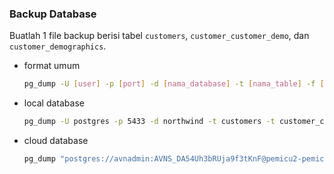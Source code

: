 ### Backup Database

Buatlah 1 file backup berisi tabel `customers`, `customer_customer_demo`, dan `customer_demographics`.

- format umum
    ```sh
    pg_dump -U [user] -p [port] -d [nama_database] -t [nama_table] -f [file_output.sql]
    ```

- local database
    ```sh
    pg_dump -U postgres -p 5433 -d northwind -t customers -t customer_customer_demo -t customer_demographics -f backup_local.sql
    ```

- cloud database
    ```sh
    pg_dump "postgres://avnadmin:AVNS_DA54Uh3bRUja9f3tKnF@pemicu2-pemicu2.d.aivencloud.com:25264/defaultdb?sslmode=require" -t customers -t customer_customer_demo -t customer_demographics -f backup_cloud.sql
    ```